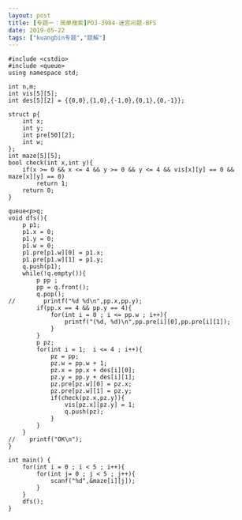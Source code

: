 ```yaml
---
layout: post
title: [专题一：简单搜索]POJ-3984-迷宫问题-BFS
date: 2019-05-22
tags: ["kuangbin专题","题解"]
---
```


<!-- wp:code -->

    #include <cstdio>
    #include <queue>
    using namespace std;

    int n,m;
    int vis[5][5];
    int des[5][2] = {{0,0},{1,0},{-1,0},{0,1},{0,-1}};

    struct p{
        int x;
        int y;
        int pre[50][2];
        int w;
    };
    int maze[5][5];
    bool check(int x,int y){
        if(x >= 0 && x <= 4 && y >= 0 && y <= 4 && vis[x][y] == 0 && maze[x][y] == 0)
            return 1;
        return 0;
    }

    queue<p>q;
    void dfs(){
        p p1;
        p1.x = 0;
        p1.y = 0;
        p1.w = 0;
        p1.pre[p1.w][0] = p1.x;
        p1.pre[p1.w][1] = p1.y;
        q.push(p1);
        while(!q.empty()){
            p pp ;
            pp = q.front();
            q.pop();
    //        printf("%d %d\n",pp.x,pp.y);
            if(pp.x == 4 && pp.y == 4){
                for(int i = 0 ; i <= pp.w ; i++){
                    printf("(%d, %d)\n",pp.pre[i][0],pp.pre[i][1]);
                }
            }
            p pz;
            for(int i = 1;  i <= 4 ; i++){
                pz = pp;
                pz.w = pp.w + 1;
                pz.x = pp.x + des[i][0];
                pz.y = pp.y + des[i][1];
                pz.pre[pz.w][0] = pz.x;
                pz.pre[pz.w][1] = pz.y;
                if(check(pz.x,pz.y)){
                    vis[pz.x][pz.y] = 1;
                    q.push(pz);
                }
            }
        }
    //    printf("OK\n");
    }

    int main() {
        for(int i = 0 ; i < 5 ; i++){
            for(int j= 0 ; j < 5 ; j++){
                scanf("%d",&maze[i][j]);
            }
        }
        dfs();
    }

<!-- /wp:code -->